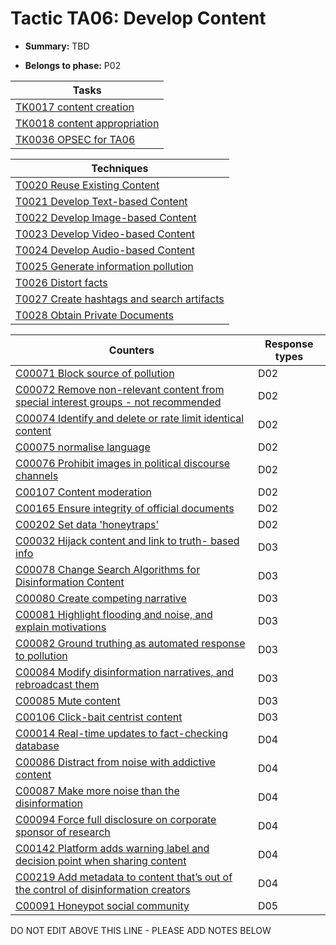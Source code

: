 # Tactic TA06: Develop Content

* **Summary:** TBD

* **Belongs to phase:** P02



| Tasks |
| ----- |
| [TK0017 content creation](../generated_pages/tasks/TK0017.md) |
| [TK0018 content appropriation](../generated_pages/tasks/TK0018.md) |
| [TK0036 OPSEC for TA06](../generated_pages/tasks/TK0036.md) |



| Techniques |
| ---------- |
| [T0020 Reuse Existing Content](../generated_pages/techniques/T0020.md) |
| [T0021 Develop Text-based Content](../generated_pages/techniques/T0021.md) |
| [T0022 Develop Image-based Content](../generated_pages/techniques/T0022.md) |
| [T0023 Develop Video-based Content](../generated_pages/techniques/T0023.md) |
| [T0024 Develop Audio-based Content](../generated_pages/techniques/T0024.md) |
| [T0025 Generate information pollution](../generated_pages/techniques/T0025.md) |
| [T0026 Distort facts](../generated_pages/techniques/T0026.md) |
| [T0027 Create hashtags and search artifacts](../generated_pages/techniques/T0027.md) |
| [T0028 Obtain Private Documents](../generated_pages/techniques/T0028.md) |



| Counters | Response types |
| -------- | -------------- |
| [C00071 Block source of pollution](../generated_pages/counters/C00071.md) | D02 |
| [C00072 Remove non-relevant content from special interest groups - not recommended](../generated_pages/counters/C00072.md) | D02 |
| [C00074 Identify and delete or rate limit identical content](../generated_pages/counters/C00074.md) | D02 |
| [C00075 normalise language](../generated_pages/counters/C00075.md) | D02 |
| [C00076 Prohibit images in political discourse channels](../generated_pages/counters/C00076.md) | D02 |
| [C00107 Content moderation](../generated_pages/counters/C00107.md) | D02 |
| [C00165 Ensure integrity of official documents](../generated_pages/counters/C00165.md) | D02 |
| [C00202 Set data 'honeytraps'](../generated_pages/counters/C00202.md) | D02 |
| [C00032 Hijack content and link to truth- based info](../generated_pages/counters/C00032.md) | D03 |
| [C00078 Change Search Algorithms for Disinformation Content](../generated_pages/counters/C00078.md) | D03 |
| [C00080 Create competing narrative](../generated_pages/counters/C00080.md) | D03 |
| [C00081 Highlight flooding and noise, and explain motivations](../generated_pages/counters/C00081.md) | D03 |
| [C00082 Ground truthing as automated response to pollution](../generated_pages/counters/C00082.md) | D03 |
| [C00084 Modify disinformation narratives, and rebroadcast them](../generated_pages/counters/C00084.md) | D03 |
| [C00085 Mute content](../generated_pages/counters/C00085.md) | D03 |
| [C00106 Click-bait centrist content](../generated_pages/counters/C00106.md) | D03 |
| [C00014 Real-time updates to fact-checking database](../generated_pages/counters/C00014.md) | D04 |
| [C00086 Distract from noise with addictive content](../generated_pages/counters/C00086.md) | D04 |
| [C00087 Make more noise than the disinformation](../generated_pages/counters/C00087.md) | D04 |
| [C00094 Force full disclosure on corporate sponsor of research](../generated_pages/counters/C00094.md) | D04 |
| [C00142 Platform adds warning label and decision point when sharing content](../generated_pages/counters/C00142.md) | D04 |
| [C00219 Add metadata to content that’s out of the control of disinformation creators](../generated_pages/counters/C00219.md) | D04 |
| [C00091 Honeypot social community](../generated_pages/counters/C00091.md) | D05 |


DO NOT EDIT ABOVE THIS LINE - PLEASE ADD NOTES BELOW